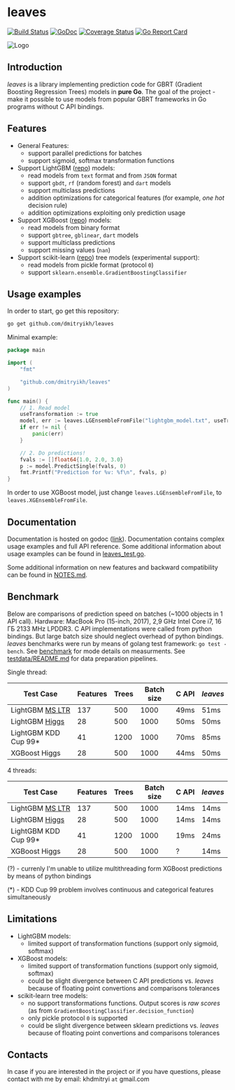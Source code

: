 # leaves

[![Build Status](https://travis-ci.org/dmitryikh/leaves.svg?branch=master)](https://travis-ci.org/dmitryikh/leaves)
[![GoDoc](https://godoc.org/github.com/dmitryikh/leaves?status.png)](https://godoc.org/github.com/dmitryikh/leaves)
[![Coverage Status](https://coveralls.io/repos/github/dmitryikh/leaves/badge.svg?branch=master)](https://coveralls.io/github/dmitryikh/leaves?branch=master)
[![Go Report Card](https://goreportcard.com/badge/github.com/dmitryikh/leaves)](https://goreportcard.com/report/github.com/dmitryikh/leaves)

![Logo](logo.png)

## Introduction

_leaves_ is a library implementing prediction code for GBRT (Gradient Boosting Regression Trees) models in **pure Go**. The goal of the project - make it possible to use models from popular GBRT frameworks in Go programs without C API bindings.

## Features
  * General Features:
    * support parallel predictions for batches
    * support sigmoid, softmax transformation functions
  * Support LightGBM ([repo](https://github.com/Microsoft/LightGBM)) models:
    * read models from `text` format and from `JSON` format
    * support `gbdt`, `rf` (random forest) and `dart` models
    * support multiclass predictions
    * addition optimizations for categorical features (for example, _one hot_ decision rule)
    * addition optimizations exploiting only prediction usage
  * Support XGBoost ([repo](https://github.com/dmlc/xgboost)) models:
    * read models from binary format
    * support `gbtree`, `gblinear`, `dart` models
    * support multiclass predictions
    * support missing values (`nan`)
  * Support scikit-learn ([repo](https://github.com/scikit-learn/scikit-learn)) tree models (experimental support):
    * read models from pickle format (protocol `0`)
    * support `sklearn.ensemble.GradientBoostingClassifier`


## Usage examples

In order to start, go get this repository:

```sh
go get github.com/dmitryikh/leaves
```

Minimal example:

```go
package main

import (
	"fmt"

	"github.com/dmitryikh/leaves"
)

func main() {
	// 1. Read model
	useTransformation := true
	model, err := leaves.LGEnsembleFromFile("lightgbm_model.txt", useTransformation)
	if err != nil {
		panic(err)
	}

	// 2. Do predictions!
	fvals := []float64{1.0, 2.0, 3.0}
	p := model.PredictSingle(fvals, 0)
	fmt.Printf("Prediction for %v: %f\n", fvals, p)
}
```

In order to use XGBoost model, just change `leaves.LGEnsembleFromFile`, to `leaves.XGEnsembleFromFile`.

## Documentation

Documentation is hosted on godoc ([link](https://godoc.org/github.com/dmitryikh/leaves)). Documentation contains complex usage examples and full API reference. Some additional information about usage examples can be found in [leaves_test.go](leaves_test.go).

Some additional information on new features and backward compatibility can be found in [NOTES.md](NOTES.md).

## Benchmark

Below are comparisons of prediction speed on batches (~1000 objects in 1 API
call). Hardware: MacBook Pro (15-inch, 2017), 2,9 GHz Intel Core i7, 16 ГБ
2133 MHz LPDDR3. C API implementations were called from python bindings. But
large batch size should neglect overhead of python bindings. _leaves_
benchmarks were run by means of golang test framework: `go test -bench`. See
[benchmark](benchmark) for mode details on measurments. See
[testdata/README.md](testdata/README.md) for data preparation pipelines.

Single thread:

| Test Case | Features | Trees | Batch size |  C API  | _leaves_ |
|-----------|----------|-------|------------|---------|----------|
| LightGBM [MS LTR](https://github.com/Microsoft/LightGBM/blob/master/docs/Experiments.rst#comparison-experiment) | 137 |500 | 1000 | 49ms | 51ms |
| LightGBM [Higgs](https://github.com/Microsoft/LightGBM/blob/master/docs/Experiments.rst#comparison-experiment) | 28 | 500 | 1000 | 50ms | 50ms |
| LightGBM KDD Cup 99* | 41 | 1200 | 1000 | 70ms | 85ms |
| XGBoost Higgs | 28 | 500 | 1000 | 44ms | 50ms |

4 threads:

| Test Case | Features | Trees | Batch size |  C API  | _leaves_ |
|-----------|----------|-------|------------|---------|----------|
| LightGBM [MS LTR](https://github.com/Microsoft/LightGBM/blob/master/docs/Experiments.rst#comparison-experiment) | 137 |500 | 1000 | 14ms | 14ms |
| LightGBM [Higgs](https://github.com/Microsoft/LightGBM/blob/master/docs/Experiments.rst#comparison-experiment) | 28 | 500 | 1000 | 14ms | 14ms |
| LightGBM KDD Cup 99* | 41 | 1200 | 1000 | 19ms | 24ms |
| XGBoost Higgs | 28 | 500 | 1000 | ? | 14ms |

(?) - currenly I'm unable to utilize multithreading form XGBoost predictions by means of python bindings

(*) - KDD Cup 99 problem involves continuous and categorical features simultaneously

## Limitations

  * LightGBM models:
    * limited support of transformation functions (support only sigmoid, softmax)
  * XGBoost models:
    * limited support of transformation functions (support only sigmoid, softmax)
    * could be slight divergence between C API predictions vs. _leaves_ because of floating point convertions and comparisons tolerances
  * scikit-learn tree models:
    * no support transformations functions. Output scores is _raw scores_ (as from `GradientBoostingClassifier.decision_function`)
    * only pickle protocol `0` is supported
    * could be slight divergence between sklearn predictions vs. _leaves_ because of floating point convertions and comparisons tolerances

## Contacts

In case if you are interested in the project or if you have questions, please contact with me by
email: khdmitryi ```at``` gmail.com
